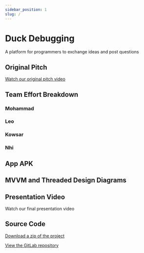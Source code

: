```yaml
---
sidebar_position: 1
slug: /
---
```


# Duck Debugging

A platform for programmers to exchange ideas and post questions

## Original Pitch

[Watch our original pitch video](https://youtu.be/dAlHogZCGOw)

## Team Effort Breakdown

### Mohammad

### Leo

### Kowsar

### Nhi

## App APK

<!-- <a href="https://n-maido.github.io/duck-debugging-website/assets/duck-debugging.apk" download>Download the app APK</a> -->

## MVVM and Threaded Design Diagrams

## Presentation Video

Watch our final presentation video

## Source Code

<a href="https://n-maido.github.io/duck-debugging-website/assets/duck-debugging.zip" download>Download a zip of the project</a>

[View the GitLab repository](https://csil-git1.cs.surrey.sfu.ca/mjt19/duck-debugging/-/tree/master)

